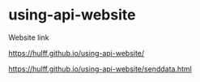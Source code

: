 # using-api-website
Website link 
<br>

https://hulff.github.io/using-api-website/ <br>

https://hulff.github.io/using-api-website/senddata.html
